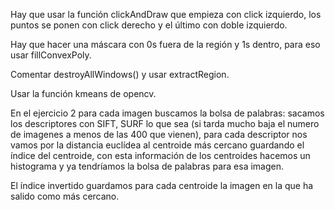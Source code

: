 Hay que usar la función clickAndDraw que empieza con click izquierdo, los
puntos se ponen con click derecho y el último con doble izquierdo.

Hay que hacer una máscara con 0s fuera de la región y 1s dentro, para eso
usar fillConvexPoly.

Comentar destroyAllWindows() y usar extractRegion.

Usar la función kmeans de opencv.

En el ejercicio 2 para cada imagen buscamos la bolsa de palabras: sacamos los
descriptores con SIFT, SURF lo que sea (si tarda mucho baja el numero de
imagenes a menos de las 400 que vienen), para cada descriptor nos vamos por
la distancia euclídea al centroide más cercano guardando el índice del
centroide, con esta información de los centroides hacemos un histograma y ya
tendríamos la bolsa de palabras para esa imagen.

El índice invertido guardamos para cada centroide la imagen en la que ha salido
como más cercano.
